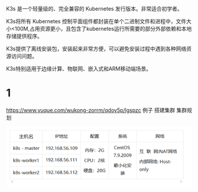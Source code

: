 
K3s 是一个轻量级的、完全兼容的 Kubernetes 发行版本。非常适合初学者。

K3s将所有 Kubernetes 控制平面组件都封装在单个二进制文件和进程中，文件大小<100M,占用资源更小，且包含了kubernetes运行所需要的部分外部依赖和本地存储提供程序。

K3s提供了离线安装包，安装起来非常方便，可以避免安装过程中遇到各种网络资源访问问题。

K3s特别适用于边缘计算、物联网、嵌入式和ARM移动端场景。


# 1 #
https://www.yuque.com/wukong-zorrm/qdoy5p/lgspzc
例子 搭建集群
集群规划

![](image/Pasted%20image%2020230908160631.png)

